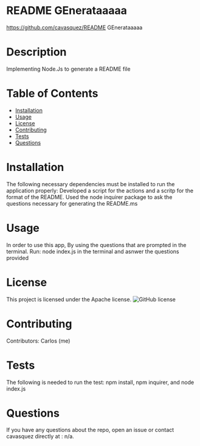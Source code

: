 
# README GEnerataaaaa
https://github.com/cavasquez/README GEnerataaaaa
# Description
Implementing Node.Js to generate a README file
# Table of Contents 
* [Installation](#installation)
* [Usage](#usage)
* [License](#license)
* [Contributing](#contributing)
* [Tests](#tests)
* [Questions](#questions)
# Installation
The following necessary dependencies must be installed to run the application properly: Developed a script for the actions and a scritp for the format of the README. Used the node inquirer package to ask the questions necessary for generating the README.ms
# Usage
In order to use this app, By using the questions that are prompted in the terminal. Run: node index.js in the terminal and asnwer the questions provided
# License
This project is licensed under the Apache license. 
![GitHub license](https://img.shields.io/badge/License-Apache%202.0-blue.svg)
# Contributing
​Contributors: Carlos (me)
# Tests
The following is needed to run the test: npm install, npm inquirer, and node index.js
# Questions
If you have any questions about the repo, open an issue or contact cavasquez directly at : n/a.
